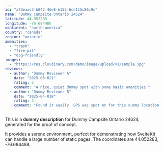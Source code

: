 ```yaml
---
id: "a73eaac3-b042-46e8-b155-6cd115c80c9c"
name: "Dummy Campsite Ontario 24624"
latitude: 44.052283
longitude: -76.684488
continent: "north-america"
country: "canada"
region: "ontario"
amenities:
  - "trash"
  - "fire-pit"
  - "dog-friendly"
images:
  - "https://res.cloudinary.com/demo/image/upload/v1/sample.jpg"
reviews:
  - author: "Dummy Reviewer A"
    date: "2025-06-021"
    rating: 5
    comment: "A nice, quiet dummy spot with some basic amenities."
  - author: "Dummy Reviewer B"
    date: "2025-04-018"
    rating: 3
    comment: "Found it easily. GPS was spot on for this dummy location."
---
```


This is a **dummy description** for Dummy Campsite Ontario 24624, generated for the proof of concept.

It provides a serene environment, perfect for demonstrating how SvelteKit can handle a large number of static pages. The coordinates are 44.052283, -76.684488.
